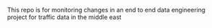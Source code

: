This repo is for monitoring changes in an end to end data engineering project for traffic data in the middle east
